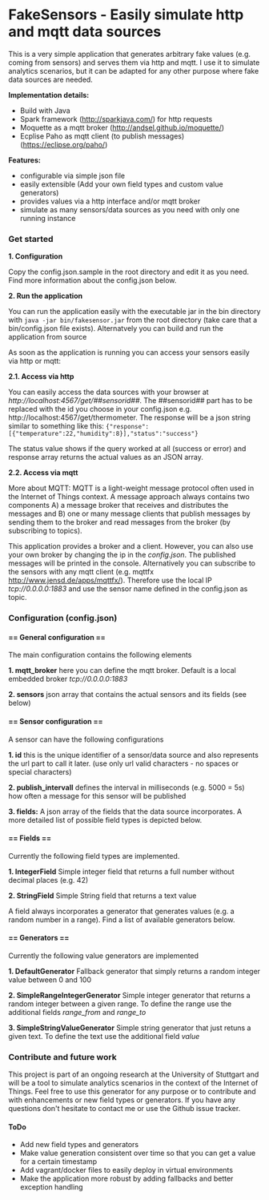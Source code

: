 # FakeSensors - Easily simulate http and mqtt data sources

This is a very simple application that generates arbitrary fake values (e.g. coming from sensors) and serves them via http and mqtt.
I use it to simulate analytics scenarios, but it can be adapted for any other purpose where fake data sources are needed.

**Implementation details:**

* Build with Java
* Spark framework (http://sparkjava.com/) for http requests
* Moquette as a mqtt broker (http://andsel.github.io/moquette/)
* Ecplise Paho as mqtt client (to publish messages) (https://eclipse.org/paho/)

**Features:**

* configurable via simple json file
* easily extensible (Add your own field types and custom value generators)
* provides values via a http interface and/or mqtt broker
* simulate as many sensors/data sources as you need with only one running instance

### Get started

**1.  Configuration**

Copy the config.json.sample in the root directory and edit it as you need. Find more information about the config.json below.

**2.  Run the application**

You can run the application easily with the executable jar in the bin directory with `java -jar bin/fakesensor.jar` from the root directory (take care that a bin/config.json file exists).
Alternatvely you can build and run the application from source

As soon as the application is running you can access your sensors easily via http or mqtt:

**2.1. Access via http**

You can easily access the data sources with your browser at *http://localhost:4567/get/##sensorid##*. The ##sensorid## part has to be replaced with the id you choose in your config.json e.g. http://localhost:4567/get/thermometer.
The response will be a json string similar to something like this:
`{"response":[{"temperature":22,"humidity":8}],"status":"success"}`

The status value shows if the query worked at all (success or error) and response array returns the actual values as an JSON array.

**2.2. Access via mqtt**

More about MQTT: MQTT is a light-weight message protocol often used in the Internet of Things context. A message approach always contains two components A) a message broker that receives and distributes the messages and B) one or many message clients that publish messages by sending them to the broker and read messages from the broker (by subscribing to topics).

This application provides a broker and a client. However, you can also use your own broker by changing the ip in the *config.json*. The published messages will be printed in the console. Alternatively you can subscribe to the sensors with any mqtt client (e.g. mqttfx http://www.jensd.de/apps/mqttfx/). Therefore use the local IP *tcp://0.0.0.0:1883* and use the sensor name defined in the config.json as topic.


### Configuration (config.json)

#### == General configuration ==
The main configuration contains the following elements

**1. mqtt_broker** here you can define the mqtt broker. Default is a local embedded broker *tcp://0.0.0.0:1883*

**2. sensors** json array that contains the actual sensors and its fields (see below)

#### == Sensor configuration ==
A sensor can have the following configurations

**1. id** this is the unique identifier of a sensor/data source and also represents the url part to call it later. (use only url valid characters - no spaces or special characters)

**2. publish_intervall** defines the interval in milliseconds (e.g. 5000 = 5s) how often a message for this sensor will be published

**3. fields:** A json array of the fields that the data source incorporates. A more detailed list of possible field types is depicted below.


#### == Fields ==
Currently the following field types are implemented.

**1. IntegerField** Simple integer field that returns a full number without decimal places (e.g. 42)

**2. StringField** Simple String field that returns a text value

A field always incorporates a generator that generates values (e.g. a random number in a range). Find a list of available generators below.

#### == Generators ==
Currently the following value generators are implemented

**1. DefaultGenerator** Fallback generator that simply returns a random integer value between 0 and 100

**2. SimpleRangeIntegerGenerator** Simple integer generator that returns a random integer between a given range. To define the range use the additional fields *range_from* and *range_to*

**3. SimpleStringValueGenerator** Simple string generator that just retuns a given text. To define the text use the additional field *value*

### Contribute and future work
This project is part of an ongoing research at the University of Stuttgart and will be a tool to simulate analytics scenarios in the context of the Internet of Things. Feel free to use this generator for any purpose or to contribute and with enhancements or new field types or generators.
If you have any questions don't hesitate to contact me or use the Github issue tracker.

#### ToDo
- Add new field types and generators
- Make value generation consistent over time so that you can get a value for a certain timestamp
- Add vagrant/docker files to easily deploy in virtual environments
- Make the application more robust by adding fallbacks and better exception handling